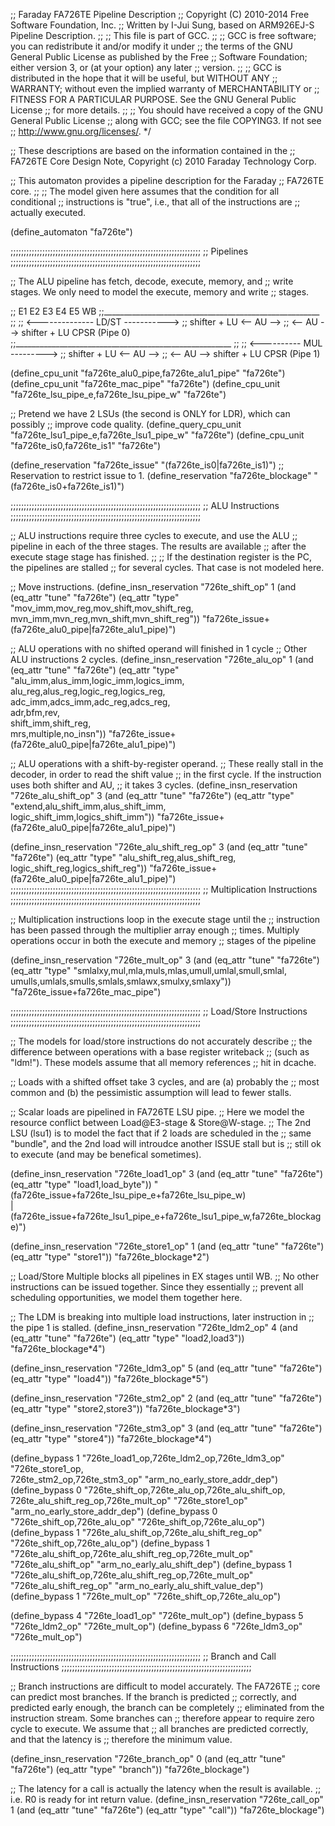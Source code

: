 ;; Faraday FA726TE Pipeline Description
;; Copyright (C) 2010-2014 Free Software Foundation, Inc.
;; Written by I-Jui Sung, based on ARM926EJ-S Pipeline Description.
;;
;; This file is part of GCC.
;;
;; GCC is free software; you can redistribute it and/or modify it under
;; the terms of the GNU General Public License as published by the Free
;; Software Foundation; either version 3, or (at your option) any later
;; version.
;;
;; GCC is distributed in the hope that it will be useful, but WITHOUT ANY
;; WARRANTY; without even the implied warranty of MERCHANTABILITY or
;; FITNESS FOR A PARTICULAR PURPOSE.  See the GNU General Public License
;; for more details.
;;
;; You should have received a copy of the GNU General Public License
;; along with GCC; see the file COPYING3.  If not see
;; <http://www.gnu.org/licenses/>.  */

;; These descriptions are based on the information contained in the
;; FA726TE Core Design Note, Copyright (c) 2010 Faraday Technology Corp.

;; This automaton provides a pipeline description for the Faraday
;; FA726TE core.
;;
;; The model given here assumes that the condition for all conditional
;; instructions is "true", i.e., that all of the instructions are
;; actually executed.

(define_automaton "fa726te")

;;;;;;;;;;;;;;;;;;;;;;;;;;;;;;;;;;;;;;;;;;;;;;;;;;;;;;;;;;;;;;;;;;;;;;;;
;; Pipelines
;;;;;;;;;;;;;;;;;;;;;;;;;;;;;;;;;;;;;;;;;;;;;;;;;;;;;;;;;;;;;;;;;;;;;;;;

;;   The ALU pipeline has fetch, decode, execute, memory, and
;;   write stages.  We only need to model the execute, memory and write
;;   stages.

;;	E1	E2	E3	E4	E5	WB
;;______________________________________________________
;;
;;      <-------------- LD/ST ----------->
;;    shifter + LU      <-- AU -->
;;      <-- AU -->     shifter + LU    CPSR     (Pipe 0)
;;______________________________________________________
;;
;;      <---------- MUL --------->
;;    shifter + LU      <-- AU -->
;;      <-- AU -->     shifter + LU    CPSR     (Pipe 1)


(define_cpu_unit "fa726te_alu0_pipe,fa726te_alu1_pipe" "fa726te")
(define_cpu_unit "fa726te_mac_pipe" "fa726te")
(define_cpu_unit "fa726te_lsu_pipe_e,fa726te_lsu_pipe_w" "fa726te")

;; Pretend we have 2 LSUs (the second is ONLY for LDR), which can possibly
;; improve code quality.
(define_query_cpu_unit "fa726te_lsu1_pipe_e,fa726te_lsu1_pipe_w" "fa726te")
(define_cpu_unit "fa726te_is0,fa726te_is1" "fa726te")

(define_reservation "fa726te_issue" "(fa726te_is0|fa726te_is1)")
;; Reservation to restrict issue to 1.
(define_reservation "fa726te_blockage" "(fa726te_is0+fa726te_is1)")

;;;;;;;;;;;;;;;;;;;;;;;;;;;;;;;;;;;;;;;;;;;;;;;;;;;;;;;;;;;;;;;;;;;;;;;;
;; ALU Instructions
;;;;;;;;;;;;;;;;;;;;;;;;;;;;;;;;;;;;;;;;;;;;;;;;;;;;;;;;;;;;;;;;;;;;;;;;

;; ALU instructions require three cycles to execute, and use the ALU
;; pipeline in each of the three stages.  The results are available
;; after the execute stage stage has finished.
;;
;; If the destination register is the PC, the pipelines are stalled
;; for several cycles.  That case is not modeled here.

;; Move instructions.
(define_insn_reservation "726te_shift_op" 1
  (and (eq_attr "tune" "fa726te")
       (eq_attr "type" "mov_imm,mov_reg,mov_shift,mov_shift_reg,\
                        mvn_imm,mvn_reg,mvn_shift,mvn_shift_reg"))
  "fa726te_issue+(fa726te_alu0_pipe|fa726te_alu1_pipe)")

;; ALU operations with no shifted operand will finished in 1 cycle
;; Other ALU instructions 2 cycles.
(define_insn_reservation "726te_alu_op" 1
 (and (eq_attr "tune" "fa726te")
      (eq_attr "type" "alu_imm,alus_imm,logic_imm,logics_imm,\
                       alu_reg,alus_reg,logic_reg,logics_reg,\
                       adc_imm,adcs_imm,adc_reg,adcs_reg,\
                       adr,bfm,rev,\
                       shift_imm,shift_reg,\
                       mrs,multiple,no_insn"))
  "fa726te_issue+(fa726te_alu0_pipe|fa726te_alu1_pipe)")

;; ALU operations with a shift-by-register operand.
;; These really stall in the decoder, in order to read the shift value
;; in the first cycle.  If the instruction uses both shifter and AU,
;; it takes 3 cycles.
(define_insn_reservation "726te_alu_shift_op" 3
 (and (eq_attr "tune" "fa726te")
      (eq_attr "type" "extend,alu_shift_imm,alus_shift_imm,\
                       logic_shift_imm,logics_shift_imm"))
  "fa726te_issue+(fa726te_alu0_pipe|fa726te_alu1_pipe)")

(define_insn_reservation "726te_alu_shift_reg_op" 3
 (and (eq_attr "tune" "fa726te")
      (eq_attr "type" "alu_shift_reg,alus_shift_reg,\
                       logic_shift_reg,logics_shift_reg"))
  "fa726te_issue+(fa726te_alu0_pipe|fa726te_alu1_pipe)")
;;;;;;;;;;;;;;;;;;;;;;;;;;;;;;;;;;;;;;;;;;;;;;;;;;;;;;;;;;;;;;;;;;;;;;;;
;; Multiplication Instructions
;;;;;;;;;;;;;;;;;;;;;;;;;;;;;;;;;;;;;;;;;;;;;;;;;;;;;;;;;;;;;;;;;;;;;;;;

;; Multiplication instructions loop in the execute stage until the
;; instruction has been passed through the multiplier array enough
;; times.  Multiply operations occur in both the execute and memory
;; stages of the pipeline

(define_insn_reservation "726te_mult_op" 3
 (and (eq_attr "tune" "fa726te")
      (eq_attr "type" "smlalxy,mul,mla,muls,mlas,umull,umlal,smull,smlal,\
                       umulls,umlals,smulls,smlals,smlawx,smulxy,smlaxy"))
 "fa726te_issue+fa726te_mac_pipe")

;;;;;;;;;;;;;;;;;;;;;;;;;;;;;;;;;;;;;;;;;;;;;;;;;;;;;;;;;;;;;;;;;;;;;;;;
;; Load/Store Instructions
;;;;;;;;;;;;;;;;;;;;;;;;;;;;;;;;;;;;;;;;;;;;;;;;;;;;;;;;;;;;;;;;;;;;;;;;

;; The models for load/store instructions do not accurately describe
;; the difference between operations with a base register writeback
;; (such as "ldm!").  These models assume that all memory references
;; hit in dcache.

;; Loads with a shifted offset take 3 cycles, and are (a) probably the
;; most common and (b) the pessimistic assumption will lead to fewer stalls.

;; Scalar loads are pipelined in FA726TE LSU pipe.
;; Here we model the resource conflict between Load@E3-stage & Store@W-stage.
;; The 2nd LSU (lsu1) is to model the fact that if 2 loads are scheduled in the
;; same "bundle", and the 2nd load will introudce another ISSUE stall but is
;; still ok to execute (and may be benefical sometimes).

(define_insn_reservation "726te_load1_op" 3
 (and (eq_attr "tune" "fa726te")
      (eq_attr "type" "load1,load_byte"))
 "(fa726te_issue+fa726te_lsu_pipe_e+fa726te_lsu_pipe_w)\
  | (fa726te_issue+fa726te_lsu1_pipe_e+fa726te_lsu1_pipe_w,fa726te_blockage)")

(define_insn_reservation "726te_store1_op" 1
 (and (eq_attr "tune" "fa726te")
      (eq_attr "type" "store1"))
 "fa726te_blockage*2")

;; Load/Store Multiple blocks all pipelines in EX stages until WB.
;; No other instructions can be issued together.  Since they essentially
;; prevent all scheduling opportunities, we model them together here.

;; The LDM is breaking into multiple load instructions, later instruction in
;; the pipe 1 is stalled.
(define_insn_reservation "726te_ldm2_op" 4
 (and (eq_attr "tune" "fa726te")
      (eq_attr "type" "load2,load3"))
 "fa726te_blockage*4")

(define_insn_reservation "726te_ldm3_op" 5
 (and (eq_attr "tune" "fa726te")
      (eq_attr "type" "load4"))
 "fa726te_blockage*5")

(define_insn_reservation "726te_stm2_op" 2
 (and (eq_attr "tune" "fa726te")
      (eq_attr "type" "store2,store3"))
 "fa726te_blockage*3")

(define_insn_reservation "726te_stm3_op" 3
 (and (eq_attr "tune" "fa726te")
      (eq_attr "type" "store4"))
 "fa726te_blockage*4")

(define_bypass 1 "726te_load1_op,726te_ldm2_op,726te_ldm3_op" "726te_store1_op,\
                  726te_stm2_op,726te_stm3_op" "arm_no_early_store_addr_dep")
(define_bypass 0 "726te_shift_op,726te_alu_op,726te_alu_shift_op,\
                 726te_alu_shift_reg_op,726te_mult_op" "726te_store1_op"
                 "arm_no_early_store_addr_dep")
(define_bypass 0 "726te_shift_op,726te_alu_op" "726te_shift_op,726te_alu_op")
(define_bypass 1 "726te_alu_shift_op,726te_alu_shift_reg_op"
                 "726te_shift_op,726te_alu_op")
(define_bypass 1 "726te_alu_shift_op,726te_alu_shift_reg_op,726te_mult_op"
                 "726te_alu_shift_op" "arm_no_early_alu_shift_dep")
(define_bypass 1 "726te_alu_shift_op,726te_alu_shift_reg_op,726te_mult_op"
                 "726te_alu_shift_reg_op" "arm_no_early_alu_shift_value_dep")
(define_bypass 1 "726te_mult_op" "726te_shift_op,726te_alu_op")

(define_bypass 4 "726te_load1_op" "726te_mult_op")
(define_bypass 5 "726te_ldm2_op" "726te_mult_op")
(define_bypass 6 "726te_ldm3_op" "726te_mult_op")

;;;;;;;;;;;;;;;;;;;;;;;;;;;;;;;;;;;;;;;;;;;;;;;;;;;;;;;;;;;;;;;;;;;;;;;;
;; Branch and Call Instructions
;;;;;;;;;;;;;;;;;;;;;;;;;;;;;;;;;;;;;;;;;;;;;;;;;;;;;;;;;;;;;;;;;;;;;;;;

;; Branch instructions are difficult to model accurately.  The FA726TE
;; core can predict most branches.  If the branch is predicted
;; correctly, and predicted early enough, the branch can be completely
;; eliminated from the instruction stream.  Some branches can
;; therefore appear to require zero cycle to execute.  We assume that
;; all branches are predicted correctly, and that the latency is
;; therefore the minimum value.

(define_insn_reservation "726te_branch_op" 0
 (and (eq_attr "tune" "fa726te")
      (eq_attr "type" "branch"))
 "fa726te_blockage")

;; The latency for a call is actually the latency when the result is available.
;; i.e. R0 is ready for int return value.
(define_insn_reservation "726te_call_op" 1
 (and (eq_attr "tune" "fa726te")
      (eq_attr "type" "call"))
 "fa726te_blockage")

